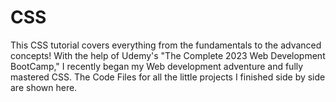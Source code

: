 # CSS
This CSS tutorial covers everything from the fundamentals to the advanced concepts! With the help of Udemy's "The Complete 2023 Web Development BootCamp," I recently began my Web development adventure and fully mastered CSS. The Code Files for all the little projects I finished side by side are shown here.
